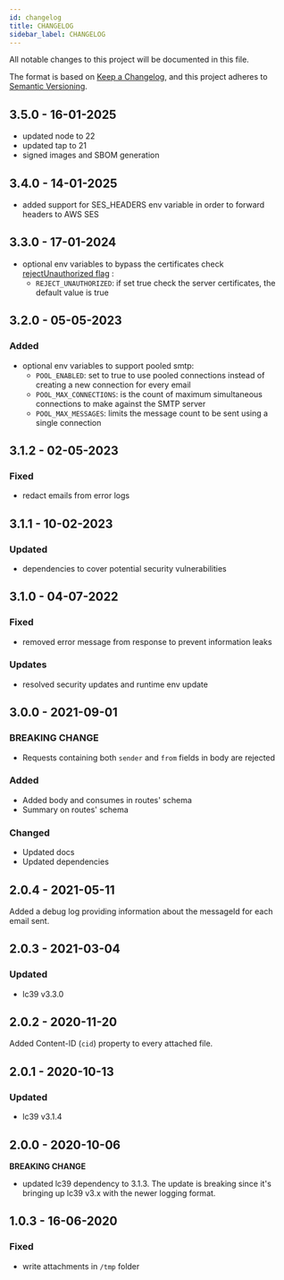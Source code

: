 ```yaml
---
id: changelog
title: CHANGELOG
sidebar_label: CHANGELOG
---
```


<!--
WARNING: this file was automatically generated by Mia-Platform Doc Aggregator.
DO NOT MODIFY IT BY HAND.
Instead, modify the source file and run the aggregator to regenerate this file.
-->

All notable changes to this project will be documented in this file.

The format is based on [Keep a Changelog](https://keepachangelog.com/en/1.0.0/),
and this project adheres to [Semantic Versioning](https://semver.org/spec/v2.0.0.html).

## 3.5.0 - 16-01-2025

- updated node to 22
- updated tap to 21
- signed images and SBOM generation

## 3.4.0 - 14-01-2025

- added support for SES_HEADERS env variable in order to forward headers to AWS SES

## 3.3.0 - 17-01-2024

- optional env variables to bypass the certificates check [rejectUnauthorized flag](https://nodejs.org/api/tls.html#tlscreateserveroptions-secureconnectionlistener) :
  - `REJECT_UNAUTHORIZED`: if set true check the server certificates, the default value is true

## 3.2.0 - 05-05-2023

### Added

- optional env variables to support pooled smtp:
  - `POOL_ENABLED`: set to true to use pooled connections instead of creating a new connection for every email
  - `POOL_MAX_CONNECTIONS`: is the count of maximum simultaneous connections to make against the SMTP server
  - `POOL_MAX_MESSAGES`: limits the message count to be sent using a single connection

## 3.1.2 - 02-05-2023

### Fixed

- redact emails from error logs

## 3.1.1 - 10-02-2023

### Updated

- dependencies to cover potential security vulnerabilities

## 3.1.0 - 04-07-2022

### Fixed

- removed error message from response to prevent information leaks

### Updates

- resolved security updates and runtime env update

## 3.0.0 - 2021-09-01

### BREAKING CHANGE

- Requests containing both `sender` and `from` fields in body are rejected

### Added

- Added body and consumes in routes' schema
- Summary on routes' schema

### Changed

- Updated docs
- Updated dependencies

## 2.0.4 - 2021-05-11

Added a debug log providing information about the messageId for each email sent.

## 2.0.3 - 2021-03-04

### Updated

- lc39 v3.3.0

## 2.0.2 - 2020-11-20

Added Content-ID (`cid`) property to every attached file.

## 2.0.1 - 2020-10-13

### Updated

- lc39 v3.1.4

## 2.0.0 - 2020-10-06

**BREAKING CHANGE**

- updated lc39 dependency to 3.1.3. The update is breaking since it's bringing up lc39 v3.x with the newer logging format.

## 1.0.3 - 16-06-2020

### Fixed

- write attachments in `/tmp` folder
